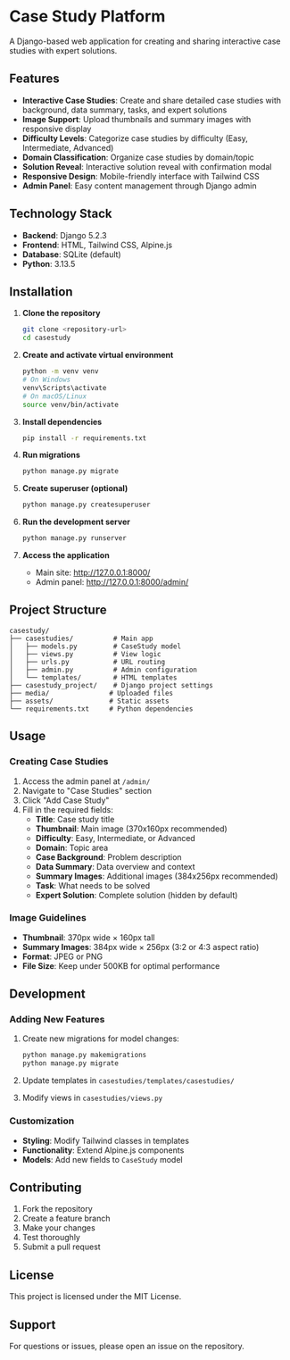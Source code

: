 # Case Study Platform

A Django-based web application for creating and sharing interactive case studies with expert solutions.

## Features

- **Interactive Case Studies**: Create and share detailed case studies with background, data summary, tasks, and expert solutions
- **Image Support**: Upload thumbnails and summary images with responsive display
- **Difficulty Levels**: Categorize case studies by difficulty (Easy, Intermediate, Advanced)
- **Domain Classification**: Organize case studies by domain/topic
- **Solution Reveal**: Interactive solution reveal with confirmation modal
- **Responsive Design**: Mobile-friendly interface with Tailwind CSS
- **Admin Panel**: Easy content management through Django admin

## Technology Stack

- **Backend**: Django 5.2.3
- **Frontend**: HTML, Tailwind CSS, Alpine.js
- **Database**: SQLite (default)
- **Python**: 3.13.5

## Installation

1. **Clone the repository**
   ```bash
   git clone <repository-url>
   cd casestudy
   ```

2. **Create and activate virtual environment**
   ```bash
   python -m venv venv
   # On Windows
   venv\Scripts\activate
   # On macOS/Linux
   source venv/bin/activate
   ```

3. **Install dependencies**
   ```bash
   pip install -r requirements.txt
   ```

4. **Run migrations**
   ```bash
   python manage.py migrate
   ```

5. **Create superuser (optional)**
   ```bash
   python manage.py createsuperuser
   ```

6. **Run the development server**
   ```bash
   python manage.py runserver
   ```

7. **Access the application**
   - Main site: http://127.0.0.1:8000/
   - Admin panel: http://127.0.0.1:8000/admin/

## Project Structure

```
casestudy/
├── casestudies/          # Main app
│   ├── models.py         # CaseStudy model
│   ├── views.py          # View logic
│   ├── urls.py           # URL routing
│   ├── admin.py          # Admin configuration
│   └── templates/        # HTML templates
├── casestudy_project/    # Django project settings
├── media/               # Uploaded files
├── assets/              # Static assets
└── requirements.txt     # Python dependencies
```

## Usage

### Creating Case Studies

1. Access the admin panel at `/admin/`
2. Navigate to "Case Studies" section
3. Click "Add Case Study"
4. Fill in the required fields:
   - **Title**: Case study title
   - **Thumbnail**: Main image (370x160px recommended)
   - **Difficulty**: Easy, Intermediate, or Advanced
   - **Domain**: Topic area
   - **Case Background**: Problem description
   - **Data Summary**: Data overview and context
   - **Summary Images**: Additional images (384x256px recommended)
   - **Task**: What needs to be solved
   - **Expert Solution**: Complete solution (hidden by default)

### Image Guidelines

- **Thumbnail**: 370px wide × 160px tall
- **Summary Images**: 384px wide × 256px (3:2 or 4:3 aspect ratio)
- **Format**: JPEG or PNG
- **File Size**: Keep under 500KB for optimal performance

## Development

### Adding New Features

1. Create new migrations for model changes:
   ```bash
   python manage.py makemigrations
   python manage.py migrate
   ```

2. Update templates in `casestudies/templates/casestudies/`

3. Modify views in `casestudies/views.py`

### Customization

- **Styling**: Modify Tailwind classes in templates
- **Functionality**: Extend Alpine.js components
- **Models**: Add new fields to `CaseStudy` model

## Contributing

1. Fork the repository
2. Create a feature branch
3. Make your changes
4. Test thoroughly
5. Submit a pull request

## License

This project is licensed under the MIT License.

## Support

For questions or issues, please open an issue on the repository. 
